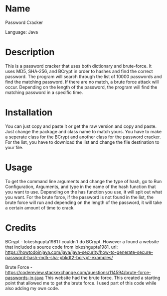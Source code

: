# Name
Password Cracker

Language: Java

# Description
This is a password cracker that uses both dictionary and brute-force. It uses MD5, SHA-256, and BCrypt in order to hashes and find the correct password. The program will search through the list of 10000 passwords and find the matching password. If there are no match, a brute force attack will occur. Depending on the length of the password, the program will find the matching password in a specific time. 

# Installation
You can just copy and paste it or get the raw version and copy and paste. Just change the package and class name to match yours. You have to make a seperate class for the BCrypt and another class for the password cracker. For the list, you have to download the list and change the file destination to your file. 

# Usage
To get the command line arguments and change the type of hash, go to Run Configuration, Arguments, and type in the name of the hash function that you want to use. Depending on the has function you use, it will spit out what you want. For the brute force, if the password is not found in the list, the brute force will run and depending on the length of the password, it will take a certain amount of time to crack. 

# Credits
BCrypt - lokeshgupta1981
I couldn't do BCrypt. However a found a website that included a source code from lokeshgupta1981. url: https://howtodoinjava.com/java/java-security/how-to-generate-secure-password-hash-md5-sha-pbkdf2-bcrypt-examples/

Brute Force - https://codereview.stackexchange.com/questions/114594/brute-force-passwords-in-java
This website had the brute force. This created a starting point that allowed me to get the brute force. I used part of this code while also adding my own code. 


